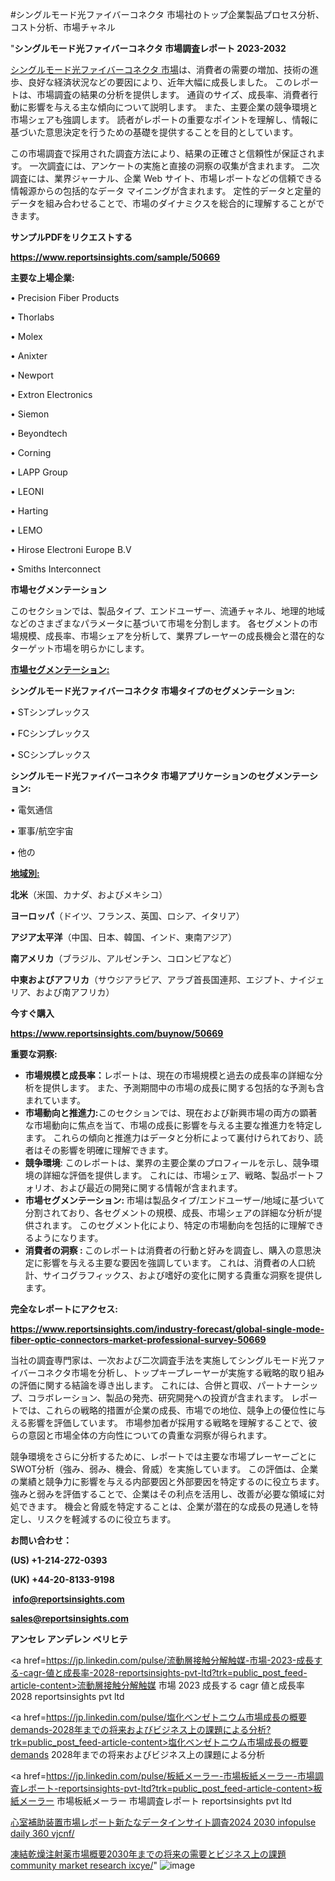 #シングルモード光ファイバーコネクタ 市場社のトップ企業製品プロセス分析、コスト分析、市場チャネル

"<strong>シングルモード光ファイバーコネクタ 市場調査レポート 2023-2032</strong>

<a href=https://www.reportsinsights.com/sample/50669>シングルモード光ファイバーコネクタ 市場</a>は、消費者の需要の増加、技術の進歩、良好な経済状況などの要因により、近年大幅に成長しました。 このレポートは、市場調査の結果の分析を提供します。 通貨のサイズ、成長率、消費者行動に影響を与える主な傾向について説明します。 また、主要企業の競争環境と市場シェアも強調します。 読者がレポートの重要なポイントを理解し、情報に基づいた意思決定を行うための基礎を提供することを目的としています。

この市場調査で採用された調査方法により、結果の正確さと信頼性が保証されます。 一次調査には、アンケートの実施と直接の洞察の収集が含まれます。 二次調査には、業界ジャーナル、企業 Web サイト、市場レポートなどの信頼できる情報源からの包括的なデータ マイニングが含まれます。 定性的データと定量的データを組み合わせることで、市場のダイナミクスを総合的に理解することができます。

<strong><b>サンプルPDFをリクエストする</b></strong>

<a href=https://www.reportsinsights.com/sample/50669><strong><u>https://www.reportsinsights.com/sample/50669</u></strong></a>

<strong>主要な上場企業:</strong>

• Precision Fiber Products

• Thorlabs

• Molex

• Anixter

• Newport

• Extron Electronics

• Siemon

• Beyondtech

• Corning

• LAPP Group

• LEONI

• Harting

• LEMO

• Hirose Electroni Europe B.V

• Smiths Interconnect

<strong>市場セグメンテーション</strong>

このセクションでは、製品タイプ、エンドユーザー、流通チャネル、地理的地域などのさまざまなパラメータに基づいて市場を分割します。 各セグメントの市場規模、成長率、市場シェアを分析して、業界プレーヤーの成長機会と潜在的なターゲット市場を明らかにします。

<strong><u>市場セグメンテーション</u></strong><strong><u>:</u></strong>

<strong>シングルモード光ファイバーコネクタ 市場タイプのセグメンテーション:</strong>

• STシンプレックス

• FCシンプレックス

• SCシンプレックス

<strong>シングルモード光ファイバーコネクタ 市場アプリケーションのセグメンテーション:</strong>

• 電気通信

• 軍事/航空宇宙

• 他の

<strong><u>地域別</u></strong><strong><u>:</u></strong>

<strong>北米</strong>（米国、カナダ、およびメキシコ）

<strong>ヨーロッパ</strong>（ドイツ、フランス、英国、ロシア、イタリア）

<strong>アジア太平洋</strong>（中国、日本、韓国、インド、東南アジア）

<strong>南アメリカ</strong>（ブラジル、アルゼンチン、コロンビアなど）

<strong>中東およびアフリカ</strong>（サウジアラビア、アラブ首長国連邦、エジプト、ナイジェリア、および南アフリカ）

<strong>今すぐ購入</strong>

<a href=https://www.reportsinsights.com/buynow/50669><strong><u>https://www.reportsinsights.com/buynow/50669</u></strong></a>

<strong>重要な洞察:</strong>
<ul>
  <li><strong>市場規模と成長率：</strong>レポートは、現在の市場規模と過去の成長率の詳細な分析を提供します。 また、予測期間中の市場の成長に関する包括的な予測も含まれています。</li>
  <li><strong>市場動向と推進力:</strong>このセクションでは、現在および新興市場の両方の顕著な市場動向に焦点を当て、市場の成長に影響を与える主要な推進力を特定します。 これらの傾向と推進力はデータと分析によって裏付けられており、読者はその影響を明確に理解できます。</li>
  <li><strong>競争環境</strong>: このレポートは、業界の主要企業のプロフィールを示し、競争環境の詳細な評価を提供します。 これには、市場シェア、戦略、製品ポートフォリオ、および最近の開発に関する情報が含まれます。</li>
  <li><strong>市場セグメンテーション: </strong>市場は製品タイプ/エンドユーザー/地域に基づいて分割されており、各セグメントの規模、成長、市場シェアの詳細な分析が提供されます。 このセグメント化により、特定の市場動向を包括的に理解できるようになります。</li>
  <li><strong>消費者の洞察 : </strong>このレポートは消費者の行動と好みを調査し、購入の意思決定に影響を与える主要な要因を強調しています。 これは、消費者の人口統計、サイコグラフィックス、および嗜好の変化に関する貴重な洞察を提供します。</li>
</ul>
<strong>完全なレポートにアクセス:</strong>

<a href=https://www.reportsinsights.com/industry-forecast/global-single-mode-fiber-optic-connectors-market-professional-survey-50669><strong><u><b>https://www.reportsinsights.com/industry-forecast/global-single-mode-fiber-optic-connectors-market-professional-survey-50669</b></u></strong></a>

当社の調査専門家は、一次および二次調査手法を実施してシングルモード光ファイバーコネクタ市場を分析し、トップキープレーヤーが実施する戦略的取り組みの評価に関する結論を導き出します。 これには、合併と買収、パートナーシップ、コラボレーション、製品の発売、研究開発への投資が含まれます。 レポートでは、これらの戦略的措置が企業の成長、市場での地位、競争上の優位性に与える影響を評価しています。 市場参加者が採用する戦略を理解することで、彼らの意図と市場全体の方向性についての貴重な洞察が得られます。

競争環境をさらに分析するために、レポートでは主要な市場プレーヤーごとにSWOT分析（強み、弱み、機会、脅威）を実施しています。 この評価は、企業の業績と競争力に影響を与える内部要因と外部要因を特定するのに役立ちます。 強みと弱みを評価することで、企業はその利点を活用し、改善が必要な領域に対処できます。 機会と脅威を特定することは、企業が潜在的な成長の見通しを特定し、リスクを軽減するのに役立ちます。

<strong>お問い合わせ：</strong>

<strong>(US) +1-214-272-0393</strong>

<strong>(UK) +44-20-8133-9198</strong>

<strong> </strong><a href=info@reportsinsights.com><strong><u>info@reportsinsights.com</u></strong></a>

<a href=sales@reportsinsights.com><strong><u>sales@reportsinsights.com</u></strong></a>

<strong>アンセレ アンデレン ベリヒテ</strong>

<a href=https://jp.linkedin.com/pulse/流動層接触分解触媒-市場-2023-成長する-cagr-値と成長率-2028-reportsinsights-pvt-ltd?trk=public_post_feed-article-content>流動層接触分解触媒 市場 2023 成長する cagr 値と成長率 2028 reportsinsights pvt ltd</a>

<a href=https://jp.linkedin.com/pulse/塩化ベンゼトニウム市場成長の概要demands-2028年までの将来およびビジネス上の課題による分析?trk=public_post_feed-article-content>塩化ベンゼトニウム市場成長の概要demands 2028年までの将来およびビジネス上の課題による分析</a>

<a href=https://jp.linkedin.com/pulse/板紙メーラー-市場板紙メーラー-市場調査レポート-reportsinsights-pvt-ltd?trk=public_post_feed-article-content>板紙メーラー 市場板紙メーラー 市場調査レポート reportsinsights pvt ltd</a>

<a href=https://www.linkedin.com/pulse/心室補助装置市場レポート新たなデータインサイト調査2024-2030-infopulse-daily-360-vjcnf/>心室補助装置市場レポート新たなデータインサイト調査2024 2030 infopulse daily 360 vjcnf/</a>

<a href=https://www.linkedin.com/pulse/凍結乾燥注射薬市場概要2030年までの将来の需要とビジネス上の課題-community-market-research-ixcye/>凍結乾燥注射薬市場概要2030年までの将来の需要とビジネス上の課題 community market research ixcye/</a>"
![image](https://github.com/aakesh123242/RIMarket/assets/158431203/75836c1a-1914-4faf-84a7-d0d9bb659a87)

